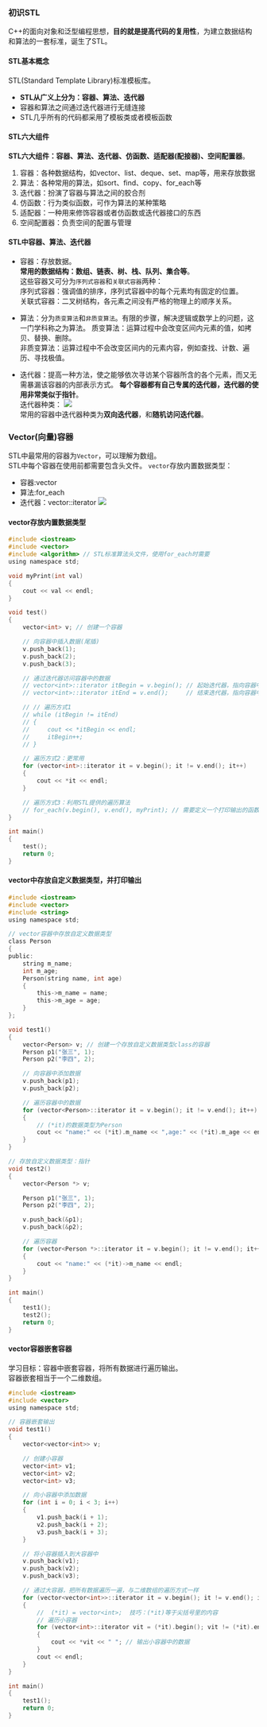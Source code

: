 ### 初识STL
C++的面向对象和泛型编程思想，**目的就是提高代码的复用性**，为建立数据结构和算法的一套标准，诞生了STL。   
#### STL基本概念
STL(Standard Template Library)标准模板库。   
* **STL从广义上分为：容器、算法、迭代器**
* 容器和算法之间通过迭代器进行无缝连接
* STL几乎所有的代码都采用了模板类或者模板函数
#### STL六大组件
**STL六大组件：容器、算法、迭代器、仿函数、适配器(配接器)、空间配置器**。
1. 容器：各种数据结构，如vector、list、deque、set、map等，用来存放数据
2. 算法：各种常用的算法，如sort、find、copy、for_each等
3. 迭代器：扮演了容器与算法之间的胶合剂
4. 仿函数：行为类似函数，可作为算法的某种策略
5. 适配器：一种用来修饰容器或者仿函数或迭代器接口的东西
6. 空间配置器：负责空间的配置与管理
#### STL中容器、算法、迭代器
* 容器：存放数据。   
**常用的数据结构：数组、链表、树、栈、队列、集合等**。    
这些容器又可分为`序列式容器`和`关联式容器`两种：     
序列式容器：强调值的排序，序列式容器中的每个元素均有固定的位置。    
关联式容器：二叉树结构，各元素之间没有严格的物理上的顺序关系。

* 算法：分为`质变算法`和`非质变算法`。有限的步骤，解决逻辑或数学上的问题，这一门学科称之为算法。
质变算法：运算过程中会改变区间内元素的值，如拷贝、替换、删除。     
非质变算法：运算过程中不会改变区间内的元素内容，例如查找、计数、遍历、寻找极值。

* 迭代器：提高一种方法，使之能够依次寻访某个容器所含的各个元素，而又无需暴漏该容器的内部表示方式。
**每个容器都有自己专属的迭代器，迭代器的使用非常类似于指针**。      
迭代器种类：
![](images/4.png)   
常用的容器中迭代器种类为**双向迭代器**，和**随机访问迭代器**。    
### Vector(向量)容器
STL中最常用的容器为`Vector`，可以理解为数组。    
STL中每个容器在使用前都需要包含头文件。 
`vector`存放内置数据类型：
* 容器:vector
* 算法:for_each
* 迭代器：vector<int>::iterator
![](images/5.png)
#### vector存放内置数据类型
```c
#include <iostream>
#include <vector>
#include <algorithm> // STL标准算法头文件，使用for_each时需要
using namespace std;

void myPrint(int val)
{
    cout << val << endl;
}

void test()
{
    vector<int> v; // 创建一个容器

    // 向容器中插入数据(尾插)
    v.push_back(1);
    v.push_back(2);
    v.push_back(3);

    // 通过迭代器访问容器中的数据
    // vector<int>::iterator itBegin = v.begin(); // 起始迭代器，指向容器中第一个元素的位置
    // vector<int>::iterator itEnd = v.end();     // 结束迭代器，指向容器中最后一个元素的下一个位置

    // // 遍历方式1
    // while (itBegin != itEnd)
    // {
    //     cout << *itBegin << endl;
    //     itBegin++;
    // }

    // 遍历方式2：更常用
    for (vector<int>::iterator it = v.begin(); it != v.end(); it++)
    {
        cout << *it << endl;
    }

    // 遍历方式3：利用STL提供的遍历算法
    // for_each(v.begin(), v.end(), myPrint); // 需要定义一个打印输出的函数，传入函数名
}

int main()
{
    test();
    return 0;
}
```
#### vector中存放自定义数据类型，并打印输出
```c
#include <iostream>
#include <vector>
#include <string>
using namespace std;

// vector容器中存放自定义数据类型
class Person
{
public:
    string m_name;
    int m_age;
    Person(string name, int age)
    {
        this->m_name = name;
        this->m_age = age;
    }
};

void test1()
{
    vector<Person> v; // 创建一个存放自定义数据类型class的容器
    Person p1("张三", 1);
    Person p2("李四", 2);

    // 向容器中添加数据
    v.push_back(p1);
    v.push_back(p2);

    // 遍历容器中的数据
    for (vector<Person>::iterator it = v.begin(); it != v.end(); it++)
    {
        // (*it)的数据类型为Person
        cout << "name:" << (*it).m_name << ",age:" << (*it).m_age << endl;
    }
}

// 存放自定义数据类型：指针
void test2()
{
    vector<Person *> v;

    Person p1("张三", 1);
    Person p2("李四", 2);

    v.push_back(&p1);
    v.push_back(&p2);

    // 遍历容器
    for (vector<Person *>::iterator it = v.begin(); it != v.end(); it++)
    {
        cout << "name:" << (*it)->m_name << endl;
    }
}

int main()
{
    test1();
    test2();
    return 0;
}
```
#### vector容器嵌套容器
学习目标：容器中嵌套容器，将所有数据进行遍历输出。   
容器嵌套相当于一个二维数组。  
```c
#include <iostream>
#include <vector>
using namespace std;

// 容器嵌套输出
void test1()
{
    vector<vector<int>> v;

    // 创建小容器
    vector<int> v1;
    vector<int> v2;
    vector<int> v3;

    // 向小容器中添加数据
    for (int i = 0; i < 3; i++)
    {
        v1.push_back(i + 1);
        v2.push_back(i + 2);
        v3.push_back(i + 3);
    }

    // 将小容器插入到大容器中
    v.push_back(v1);
    v.push_back(v2);
    v.push_back(v3);

    // 通过大容器，把所有数据遍历一遍，与二维数组的遍历方式一样
    for (vector<vector<int>>::iterator it = v.begin(); it != v.end(); it++)
    {
        //  (*it) = vector<int>;  技巧：(*it)等于尖括号里的内容
        // 遍历小容器
        for (vector<int>::iterator vit = (*it).begin(); vit != (*it).end(); vit++)
        {
            cout << *vit << " "; // 输出小容器中的数据
        }
        cout << endl;
    }
}

int main()
{
    test1();
    return 0;
}
```